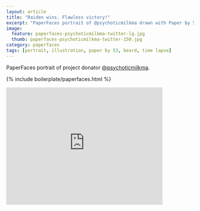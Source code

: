 ```yaml
---
layout: article
title: "Raiden wins. Flawless victory!"
excerpt: "PaperFaces portrait of @psychoticmilkma drawn with Paper by 53 on an iPad."
image: 
  feature: paperfaces-psychoticmilkma-twitter-lg.jpg
  thumb: paperfaces-psychoticmilkma-twitter-150.jpg
category: paperfaces
tags: [portrait, illustration, paper by 53, beard, time lapse]
---
```


PaperFaces portrait of project donator [@psychoticmilkma](http://twitter.com/psychoticmilkma).

{% include boilerplate/paperfaces.html %}

<iframe width="420" height="315" src="http://www.youtube.com/embed/x6ok6e3DERE" frameborder="0"> </iframe>

